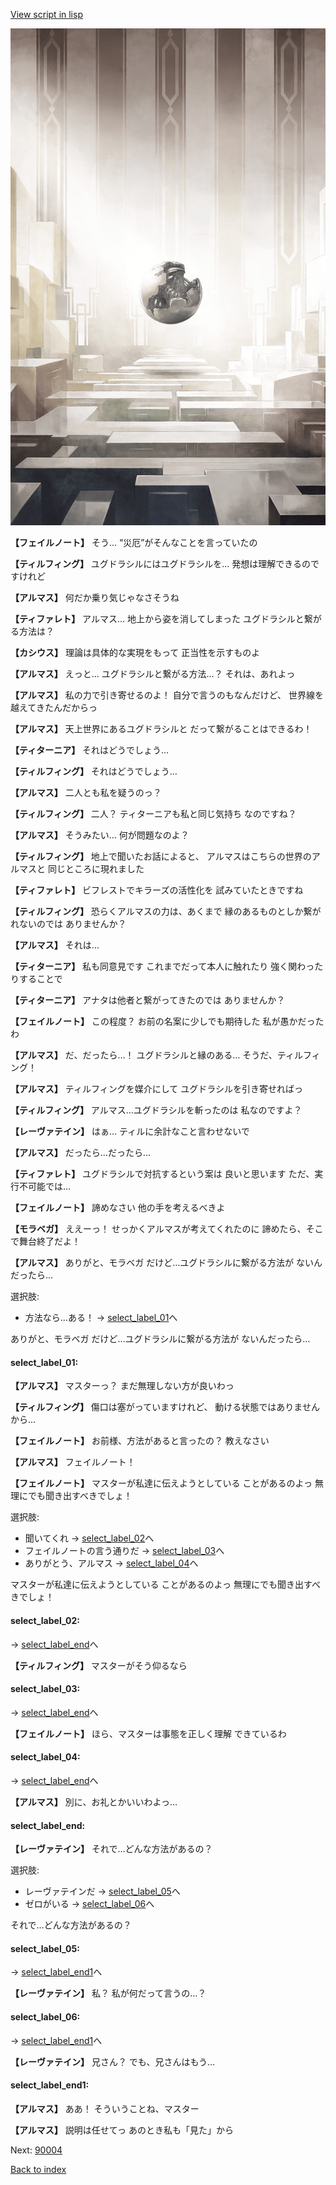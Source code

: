 [View script in lisp](../scripts/110160430.txt)

![abyss_room.png](../images/backgrounds/abyss_room.png)

**【フェイルノート】**
そう…
“災厄”がそんなことを言っていたの

**【ティルフィング】**
ユグドラシルにはユグドラシルを…
発想は理解できるのですけれど

**【アルマス】**
何だか乗り気じゃなさそうね

**【ティファレト】**
アルマス…
地上から姿を消してしまった
ユグドラシルと繋がる方法は？

**【カシウス】**
理論は具体的な実現をもって
正当性を示すものよ

**【アルマス】**
えっと…
ユグドラシルと繋がる方法…？
それは、あれよっ

**【アルマス】**
私の力で引き寄せるのよ！
自分で言うのもなんだけど、
世界線を越えてきたんだからっ

**【アルマス】**
天上世界にあるユグドラシルと
だって繋がることはできるわ！

**【ティターニア】**
それはどうでしょう…

**【ティルフィング】**
それはどうでしょう…

**【アルマス】**
二人とも私を疑うのっ？

**【ティルフィング】**
二人？
ティターニアも私と同じ気持ち
なのですね？

**【アルマス】**
そうみたい…
何が問題なのよ？

**【ティルフィング】**
地上で聞いたお話によると、
アルマスはこちらの世界のアルマスと
同じところに現れました

**【ティファレト】**
ビフレストでキラーズの活性化を
試みていたときですね

**【ティルフィング】**
恐らくアルマスの力は、あくまで
縁のあるものとしか繋がれないのでは
ありませんか？

**【アルマス】**
それは…

**【ティターニア】**
私も同意見です
これまでだって本人に触れたり
強く関わったりすることで

**【ティターニア】**
アナタは他者と繋がってきたのでは
ありませんか？

**【フェイルノート】**
この程度？
お前の名案に少しでも期待した
私が愚かだったわ

**【アルマス】**
だ、だったら…！
ユグドラシルと縁のある…
そうだ、ティルフィング！

**【アルマス】**
ティルフィングを媒介にして
ユグドラシルを引き寄せればっ

**【ティルフィング】**
アルマス…ユグドラシルを斬ったのは
私なのですよ？

**【レーヴァテイン】**
はぁ…
ティルに余計なこと言わせないで

**【アルマス】**
だったら…だったら…

**【ティファレト】**
ユグドラシルで対抗するという案は
良いと思います
ただ、実行不可能では…

**【フェイルノート】**
諦めなさい
他の手を考えるべきよ

**【モラベガ】**
ええーっ！
せっかくアルマスが考えてくれたのに
諦めたら、そこで舞台終了だよ！

**【アルマス】**
ありがと、モラベガ
だけど…ユグドラシルに繋がる方法が
ないんだったら…

選択肢:
- 方法なら…ある！ → [select_label_01](#select_label_01)へ

ありがと、モラベガ
だけど…ユグドラシルに繋がる方法が
ないんだったら…

#### select_label_01:

**【アルマス】**
マスターっ？
まだ無理しない方が良いわっ

**【ティルフィング】**
傷口は塞がっていますけれど、
動ける状態ではありませんから…

**【フェイルノート】**
お前様、方法があると言ったの？
教えなさい

**【アルマス】**
フェイルノート！

**【フェイルノート】**
マスターが私達に伝えようとしている
ことがあるのよっ
無理にでも聞き出すべきでしょ！

選択肢:
- 聞いてくれ → [select_label_02](#select_label_02)へ
- フェイルノートの言う通りだ → [select_label_03](#select_label_03)へ
- ありがとう、アルマス → [select_label_04](#select_label_04)へ

マスターが私達に伝えようとしている
ことがあるのよっ
無理にでも聞き出すべきでしょ！

#### select_label_02:
 → [select_label_end](#select_label_end)へ

**【ティルフィング】**
マスターがそう仰るなら

#### select_label_03:
 → [select_label_end](#select_label_end)へ

**【フェイルノート】**
ほら、マスターは事態を正しく理解
できているわ

#### select_label_04:
 → [select_label_end](#select_label_end)へ

**【アルマス】**
別に、お礼とかいいわよっ…

#### select_label_end:

**【レーヴァテイン】**
それで…どんな方法があるの？

選択肢:
- レーヴァテインだ → [select_label_05](#select_label_05)へ
- ゼロがいる → [select_label_06](#select_label_06)へ

それで…どんな方法があるの？

#### select_label_05:
 → [select_label_end1](#select_label_end1)へ

**【レーヴァテイン】**
私？
私が何だって言うの…？

#### select_label_06:
 → [select_label_end1](#select_label_end1)へ

**【レーヴァテイン】**
兄さん？
でも、兄さんはもう…

#### select_label_end1:

**【アルマス】**
ああ！
そういうことね、マスター

**【アルマス】**
説明は任せてっ
あのとき私も「見た」から

Next: [90004](90004.md)

[Back to index](index.md)

